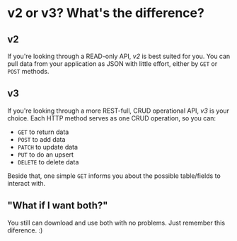 # v2 or v3? What's the difference?

## v2
If you're looking through a READ-only API, _v2_ is best suited for you. You can pull data from your application as JSON with little effort, either by ```GET``` or ```POST``` methods.

## v3
If you're looking through a more REST-full, CRUD operational API, _v3_ is your choice. Each HTTP method serves as one CRUD operation, so you can:
- ```GET``` to return data
- ```POST``` to add data
- ```PATCH``` to update data
- ```PUT``` to do an upsert
- ```DELETE``` to delete data

Beside that, one simple ```GET``` informs you about the possible table/fields to interact with.

## "What if I want both?"

You still can download and use both with no problems. Just remember this diference. :)
